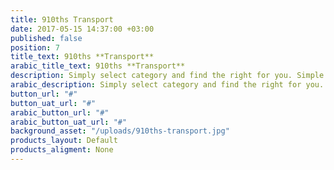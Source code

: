 ```yaml
---
title: 910ths Transport
date: 2017-05-15 14:37:00 +03:00
published: false
position: 7
title_text: 910ths **Transport**
arabic_title_text: 910ths **Transport**
description: Simply select category and find the right for you. Simple as that!
arabic_description: Simply select category and find the right for you. Simple as that!
button_url: "#"
button_uat_url: "#"
arabic_button_url: "#"
arabic_button_uat_url: "#"
background_asset: "/uploads/910ths-transport.jpg"
products_layout: Default
products_aligment: None
---
```


